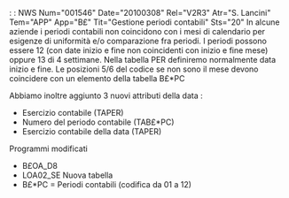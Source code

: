  :  : NWS Num="001546" Date="20100308" Rel="V2R3" Atr="S. Lancini" Tem="APP" App="B£" Tit="Gestione periodi contabili" Sts="20"
In alcune aziende i periodi contabili non coincidono con i mesi di calendario per esigenze di uniformità e/o comparazione fra periodi.
I periodi possono essere 12 (con date inizio e fine non coincidenti con inizio e fine mese) oppure 13 di 4 settimane.
Nella tabella PER definiremo normalmente data inizio e fine. Le posizioni 5/6 del codice se non sono il mese devono coincidere con un elemento della tabella B£\*PC

Abbiamo inoltre aggiunto 3 nuovi attributi della data : 
- Esercizio contabile             (TAPER)
- Numero del periodo contabile    (TAB£\*PC)
- Esercizio contabile della data  (TAPER)

Programmi modificati
- B£OA_D8
- LOA02_SE
Nuova tabella
- B£\*PC = Periodi contabili (codifica da 01 a 12)
